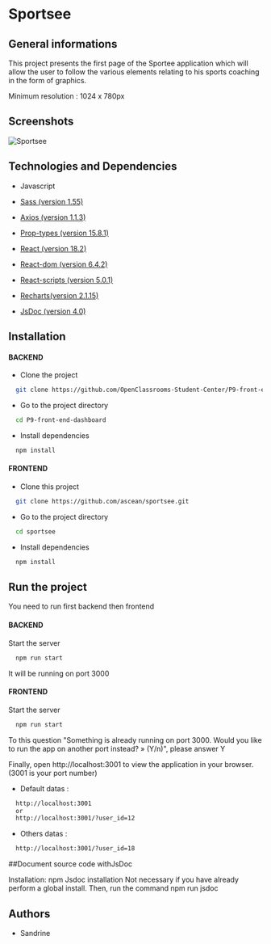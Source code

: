 
# Sportsee

## General informations

This project presents the first page of the Sportee application which will allow the user to follow the various elements relating to his sports coaching in the form of graphics.

Minimum resolution : 1024 x 780px 

## Screenshots

![Sportsee](../public/images/sportsee-screen.png)

## Technologies and Dependencies

- Javascript

- [Sass (version 1.55)](https://sass-lang.com/)

- [Axios (version 1.1.3)](https://axios-http.com/)

- [Prop-types (version 15.8.1)](https://www.npmjs.com/package/prop-types)

- [React (version 18.2)](https://fr.reactjs.org/)

- [React-dom (version 6.4.2)](https://fr.reactjs.org/docs/react-dom.html) 

- [React-scripts (version 5.0.1)](https://www.npmjs.com/package/react-scripts) 

- [Recharts(version 2.1.15)](https://recharts.org/en-US/)

- [JsDoc (version 4.0)](https://jsdoc.app/)

## Installation 
#### BACKEND    
    
- Clone the project

```bash
  git clone https://github.com/OpenClassrooms-Student-Center/P9-front-end-dashboard.git
```

- Go to the project directory

```bash
  cd P9-front-end-dashboard
```

- Install dependencies

```bash
  npm install
```

#### FRONTEND

- Clone this project

```bash
  git clone https://github.com/ascean/sportsee.git
```

- Go to the project directory

```bash
  cd sportsee
```

- Install dependencies

```bash
  npm install
```

## Run the project
You need to run first backend then frontend
#### BACKEND
Start the server

```bash
  npm run start
```
It will be running on port 3000
#### FRONTEND

Start the server

```bash
  npm run start
```
To this question "Something is already running on port 3000. Would you like to run the app on another port instead? » (Y/n)", please answer Y

Finally, open http://localhost:3001 to view the application in your browser. (3001 is your port number)


- Default datas :
```bash
  http://localhost:3001 
  or
  http://localhost:3001/?user_id=12 
```
- Others datas :
```bash
  http://localhost:3001/?user_id=18
```

##Document source code withJsDoc

Installation: npm Jsdoc installation
Not necessary if you have already perform a global install.
Then, run the command npm run jsdoc

## Authors

- Sandrine

